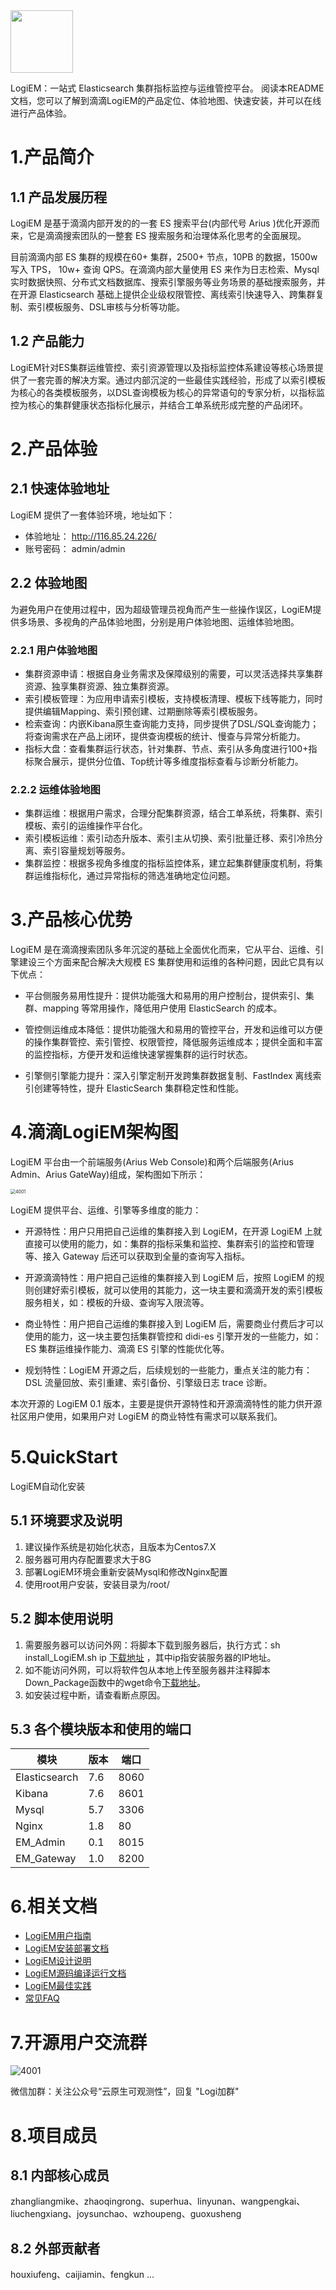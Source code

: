 <img src="http://116.85.24.226/images/5002.jpg" height="100"/> 

LogiEM：一站式 Elasticsearch 集群指标监控与运维管控平台。
阅读本README文档，您可以了解到滴滴LogiEM的产品定位、体验地图、快速安装，并可以在线进行产品体验。

# 1.产品简介

## 1.1 产品发展历程

LogiEM 是基于滴滴内部开发的的一套 ES 搜索平台(内部代号 Arius )优化开源而来，它是滴滴搜索团队的一整套 ES 搜索服务和治理体系化思考的全面展现。

目前滴滴内部 ES 集群的规模在60+ 集群，2500+ 节点，10PB 的数据，1500w 写入 TPS， 10w+ 查询 QPS。在滴滴内部大量使用 ES 来作为日志检索、Mysql 实时数据快照、分布式文档数据库、搜索引擎服务等业务场景的基础搜索服务，并在开源 Elasticsearch 基础上提供企业级权限管控、离线索引快速导入、跨集群复制、索引模板服务、DSL审核与分析等功能。

## 1.2 产品能力

LogiEM针对ES集群运维管控、索引资源管理以及指标监控体系建设等核心场景提供了一套完善的解决方案。通过内部沉淀的一些最佳实践经验，形成了以索引模板为核心的各类模板服务，以DSL查询模板为核心的异常语句的专家分析，以指标监控为核心的集群健康状态指标化展示，并结合工单系统形成完整的产品闭环。

# 2.产品体验

## 2.1 快速体验地址

LogiEM 提供了一套体验环境，地址如下：

- 体验地址： http://116.85.24.226/
- 账号密码： admin/admin

## 2.2 体验地图

为避免用户在使用过程中，因为超级管理员视角而产生一些操作误区，LogiEM提供多场景、多视角的产品体验地图，分别是用户体验地图、运维体验地图。

### 2.2.1 用户体验地图

- 集群资源申请：根据自身业务需求及保障级别的需要，可以灵活选择共享集群资源、独享集群资源、独立集群资源。
- 索引模板管理：为应用申请索引模板，支持模板清理、模板下线等能力，同时提供编辑Mapping、索引预创建、过期删除等索引模板服务。
- 检索查询：内嵌Kibana原生查询能力支持，同步提供了DSL/SQL查询能力；将查询需求在产品上闭环，提供查询模板的统计、慢查与异常分析能力。
- 指标大盘：查看集群运行状态，针对集群、节点、索引从多角度进行100+指标聚合展示，提供分位值、Top统计等多维度指标查看与诊断分析能力。

### 2.2.2 运维体验地图

- 集群运维：根据用户需求，合理分配集群资源，结合工单系统，将集群、索引模板、索引的运维操作平台化。
- 索引模板运维：索引动态升版本、索引主从切换、索引批量迁移、索引冷热分离、索引容量规划等服务。
- 集群监控：根据多视角多维度的指标监控体系，建立起集群健康度机制，将集群运维指标化，通过异常指标的筛选准确地定位问题。

# 3.产品核心优势

LogiEM 是在滴滴搜索团队多年沉淀的基础上全面优化而来，它从平台、运维、引擎建设三个方面来配合解决大规模 ES 集群使用和运维的各种问题，因此它具有以下优点：

- 平台侧服务易用性提升：提供功能强大和易用的用户控制台，提供索引、集群、mapping 等常用操作，降低用户使用 ElasticSearch 的成本。

- 管控侧运维成本降低：提供功能强大和易用的管控平台，开发和运维可以方便的操作集群管控、索引管控、权限管控，降低服务运维成本；提供全面和丰富的监控指标，方便开发和运维快速掌握集群的运行时状态。
- 引擎侧引擎能力提升：深入引擎定制开发跨集群数据复制、FastIndex 离线索引创建等特性，提升 ElasticSearch 集群稳定性和性能。

# 4.滴滴LogiEM架构图

LogiEM 平台由一个前端服务(Arius Web Console)和两个后端服务(Arius Admin、Arius GateWay)组成，架构图如下所示：

<img src="http://116.85.24.226/images/4001.png" alt="4001" style="zoom:50%;" />

LogiEM 提供平台、运维、引擎等多维度的能力：

- 开源特性：用户只用把自己运维的集群接入到 LogiEM，在开源 LogiEM 上就直接可以使用的能力，如：集群的指标采集和监控、集群索引的监控和管理等、接入 Gateway 后还可以获取到全量的查询写入指标。

- 开源滴滴特性：用户把自己运维的集群接入到 LogiEM 后，按照 LogiEM 的规则创建好索引模板，就可以使用的其能力，这一块主要和滴滴开发的索引模板服务相关，如：模板的升级、查询写入限流等。

- 商业特性：用户把自己运维的集群接入到 LogiEM 后，需要商业付费后才可以使用的能力，这一块主要包括集群管控和 didi-es 引擎开发的一些能力，如：ES 集群运维操作能力、滴滴 ES 引擎的性能优化等。

- 规划特性：LogiEM 开源之后，后续规划的一些能力，重点关注的能力有：DSL 流量回放、索引重建、索引备份、引擎级日志 trace 诊断。

本次开源的 LogiEM 0.1 版本，主要是提供开源特性和开源滴滴特性的能力供开源社区用户使用，如果用户对 LogiEM  的商业特性有需求可以联系我们。

# 5.QuickStart

LogiEM自动化安装

## 5.1 环境要求及说明

1. 建议操作系统是初始化状态，且版本为Centos7.X
2. 服务器可用内存配置要求大于8G
3. 部署LogiEM环境会重新安装Mysql和修改Nginx配置
4. 使用root用户安装，安装目录为/root/

## 5.2 脚本使用说明

1. 需要服务器可以访问外网：将脚本下载到服务器后，执行方式：sh install_LogiEM.sh ip [下载地址](https://logi-em.s3.didiyunapi.com/install_LogiEM.sh)
   ，其中ip指安装服务器的IP地址。
2. 如不能访问外网，可以将软件包从本地上传至服务器并注释脚本Down_Package函数中的wget命令[下载地址](https://wri.s3.didiyunapi.com/LogiEM_Pack_v0.2.3.tar.gz)。
3. 如安装过程中断，请查看断点原因。

## 5.3 各个模块版本和使用的端口

| 模块          | 版本 | 端口 |
| ------------- | ---- | ---- |
| Elasticsearch | 7.6  | 8060 |
| Kibana        | 7.6  | 8601 |
| Mysql         | 5.7  | 3306 |
| Nginx         | 1.8  | 80   |
| EM_Admin      | 0.1  | 8015 |
| EM_Gateway    | 1.0  | 8200 |

# 6.相关文档

- [LogiEM用户指南](./doc/LogiEM用户指南.md)
- [LogiEM安装部署文档](./doc/LogiEM安装部署文档.md)
- [LogiEM设计说明](./doc/LogiEM设计说明.md)
- [LogiEM源码编译运行文档](doc/LogiEM源码编译运行文档.md)
- [LogiEM最佳实践](./doc/LogiEM最佳实践.md)
- [常见FAQ](./doc/常见FAQ.md)

# 7.开源用户交流群

<img src="http://116.85.24.226/images/4002.png" alt="4001" />

微信加群：关注公众号“云原生可观测性”，回复 "Logi加群"

# 8.项目成员

## 8.1 内部核心成员

zhangliangmike、zhaoqingrong、superhua、linyunan、wangpengkai、liuchengxiang、joysunchao、wzhoupeng、guoxusheng

## 8.2 外部贡献者
houxiufeng、caijiamin、fengkun
...
